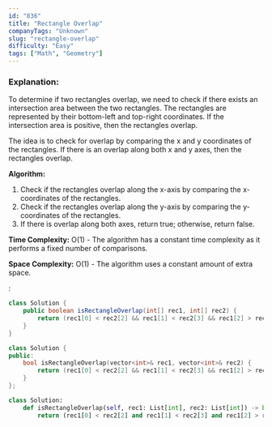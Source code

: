 ```yaml
---
id: "836"
title: "Rectangle Overlap"
companyTags: "Unknown"
slug: "rectangle-overlap"
difficulty: "Easy"
tags: ["Math", "Geometry"]
---
```


### Explanation:
To determine if two rectangles overlap, we need to check if there exists an intersection area between the two rectangles. The rectangles are represented by their bottom-left and top-right coordinates. If the intersection area is positive, then the rectangles overlap.

The idea is to check for overlap by comparing the x and y coordinates of the rectangles. If there is an overlap along both x and y axes, then the rectangles overlap.

**Algorithm:**
1. Check if the rectangles overlap along the x-axis by comparing the x-coordinates of the rectangles.
2. Check if the rectangles overlap along the y-axis by comparing the y-coordinates of the rectangles.
3. If there is overlap along both axes, return true; otherwise, return false.

**Time Complexity:** O(1) - The algorithm has a constant time complexity as it performs a fixed number of comparisons.

**Space Complexity:** O(1) - The algorithm uses a constant amount of extra space.

:

```java
class Solution {
    public boolean isRectangleOverlap(int[] rec1, int[] rec2) {
        return (rec1[0] < rec2[2] && rec1[1] < rec2[3] && rec1[2] > rec2[0] && rec1[3] > rec2[1]);
    }
}
```

```cpp
class Solution {
public:
    bool isRectangleOverlap(vector<int>& rec1, vector<int>& rec2) {
        return (rec1[0] < rec2[2] && rec1[1] < rec2[3] && rec1[2] > rec2[0] && rec1[3] > rec2[1]);
    }
};
```

```python
class Solution:
    def isRectangleOverlap(self, rec1: List[int], rec2: List[int]) -> bool:
        return (rec1[0] < rec2[2] and rec1[1] < rec2[3] and rec1[2] > rec2[0] and rec1[3] > rec2[1])
```